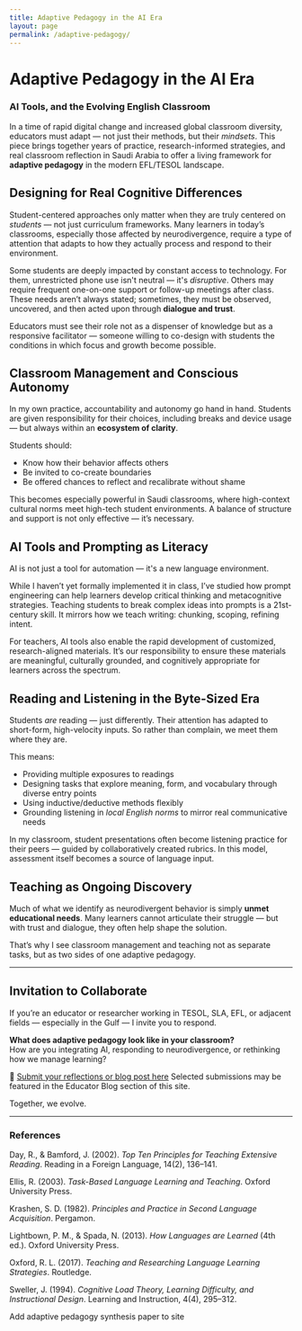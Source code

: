 ```yaml
---
title: Adaptive Pedagogy in the AI Era
layout: page
permalink: /adaptive-pedagogy/
---
```


# Adaptive Pedagogy in the AI Era  
### AI Tools, and the Evolving English Classroom

In a time of rapid digital change and increased global classroom diversity, educators must adapt — not just their methods, but their *mindsets*. This piece brings together years of practice, research-informed strategies, and real classroom reflection in Saudi Arabia to offer a living framework for **adaptive pedagogy** in the modern EFL/TESOL landscape.

## Designing for Real Cognitive Differences

Student-centered approaches only matter when they are truly centered on *students* — not just curriculum frameworks. Many learners in today’s classrooms, especially those affected by neurodivergence, require a type of attention that adapts to how they actually process and respond to their environment.

Some students are deeply impacted by constant access to technology. For them, unrestricted phone use isn't neutral — it's *disruptive*. Others may require frequent one-on-one support or follow-up meetings after class. These needs aren’t always stated; sometimes, they must be observed, uncovered, and then acted upon through **dialogue and trust**.

Educators must see their role not as a dispenser of knowledge but as a responsive facilitator — someone willing to co-design with students the conditions in which focus and growth become possible.

## Classroom Management and Conscious Autonomy

In my own practice, accountability and autonomy go hand in hand. Students are given responsibility for their choices, including breaks and device usage — but always within an **ecosystem of clarity**.

Students should:
- Know how their behavior affects others
- Be invited to co-create boundaries
- Be offered chances to reflect and recalibrate without shame

This becomes especially powerful in Saudi classrooms, where high-context cultural norms meet high-tech student environments. A balance of structure and support is not only effective — it’s necessary.

## AI Tools and Prompting as Literacy

AI is not just a tool for automation — it's a new language environment.

While I haven’t yet formally implemented it in class, I’ve studied how prompt engineering can help learners develop critical thinking and metacognitive strategies. Teaching students to break complex ideas into prompts is a 21st-century skill. It mirrors how we teach writing: chunking, scoping, refining intent.

For teachers, AI tools also enable the rapid development of customized, research-aligned materials. It’s our responsibility to ensure these materials are meaningful, culturally grounded, and cognitively appropriate for learners across the spectrum.

## Reading and Listening in the Byte-Sized Era

Students *are* reading — just differently. Their attention has adapted to short-form, high-velocity inputs. So rather than complain, we meet them where they are.

This means:
- Providing multiple exposures to readings
- Designing tasks that explore meaning, form, and vocabulary through diverse entry points
- Using inductive/deductive methods flexibly
- Grounding listening in *local English norms* to mirror real communicative needs

In my classroom, student presentations often become listening practice for their peers — guided by collaboratively created rubrics. In this model, assessment itself becomes a source of language input.

## Teaching as Ongoing Discovery

Much of what we identify as neurodivergent behavior is simply **unmet educational needs**. Many learners cannot articulate their struggle — but with trust and dialogue, they often help shape the solution.

That’s why I see classroom management and teaching not as separate tasks, but as two sides of one adaptive pedagogy.

---

## Invitation to Collaborate

If you’re an educator or researcher working in TESOL, SLA, EFL, or adjacent fields — especially in the Gulf — I invite you to respond.

**What does adaptive pedagogy look like in your classroom?**  
How are you integrating AI, responding to neurodivergence, or rethinking how we manage learning?

📝 [Submit your reflections or blog post here](https://docs.google.com/forms/d/e/1FAIpQLSdU05wDy1l6EdJxO99UQ4jCvYn35QcMWsGZKb62c8OkskCNig/viewform?usp=header)
Selected submissions may be featured in the Educator Blog section of this site.

Together, we evolve.

---

### References

Day, R., & Bamford, J. (2002). *Top Ten Principles for Teaching Extensive Reading*. Reading in a Foreign Language, 14(2), 136–141.

Ellis, R. (2003). *Task-Based Language Learning and Teaching*. Oxford University Press.

Krashen, S. D. (1982). *Principles and Practice in Second Language Acquisition*. Pergamon.

Lightbown, P. M., & Spada, N. (2013). *How Languages are Learned* (4th ed.). Oxford University Press.

Oxford, R. L. (2017). *Teaching and Researching Language Learning Strategies*. Routledge.

Sweller, J. (1994). *Cognitive Load Theory, Learning Difficulty, and Instructional Design*. Learning and Instruction, 4(4), 295–312.

Add adaptive pedagogy synthesis paper to site

